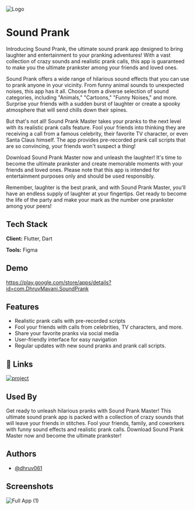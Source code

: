 

![Logo](https://github.com/dhruv061/Sound-Prank/assets/96719397/205e27fe-2736-4451-93a2-d9da3660e1ab)


# Sound Prank

Introducing Sound Prank, the ultimate sound prank app designed to bring laughter and entertainment to your pranking adventures! With a vast collection of crazy sounds and realistic prank calls, this app is guaranteed to make you the ultimate prankster among your friends and loved ones.

Sound Prank offers a wide range of hilarious sound effects that you can use to prank anyone in your vicinity. From funny animal sounds to unexpected noises, this app has it all. Choose from a diverse selection of sound categories, including "Animals," "Cartoons," "Funny Noises," and more. Surprise your friends with a sudden burst of laughter or create a spooky atmosphere that will send chills down their spines.

But that's not all! Sound Prank Master takes your pranks to the next level with its realistic prank calls feature. Fool your friends into thinking they are receiving a call from a famous celebrity, their favorite TV character, or even Santa Claus himself. The app provides pre-recorded prank call scripts that are so convincing, your friends won't suspect a thing!

Download Sound Prank Master now and unleash the laughter! It's time to become the ultimate prankster and create memorable moments with your friends and loved ones. Please note that this app is intended for entertainment purposes only and should be used responsibly.

Remember, laughter is the best prank, and with Sound Prank Master, you'll have an endless supply of laughter at your fingertips. Get ready to become the life of the party and make your mark as the number one prankster among your peers!



## Tech Stack

**Client:** Flutter, Dart


**Tools:** Figma 


## Demo
https://play.google.com/store/apps/details?id=com.DhruvMavani.SoundPrank


## Features
- Realistic prank calls with pre-recorded scripts
- Fool your friends with calls from celebrities, TV characters, and more.
- Share your favorite pranks via social media
- User-friendly interface for easy navigation
- Regular updates with new sound pranks and prank call scripts.

## 🔗 Links
[![project](https://img.shields.io/badge/Sound-Prank-000?style=for-the-badge&logo=ko-fi&logoColor=white)]()



## Used By

Get ready to unleash hilarious pranks with Sound Prank Master! This ultimate sound prank app is packed with a collection of crazy sounds that will leave your friends in stitches. Fool your friends, family, and coworkers with funny sound effects and realistic prank calls. Download Sound Prank Master now and become the ultimate prankster!




## Authors

- [@dhruv061](https://github.com/dhruv061)


## Screenshots
![Full App (1)](https://github.com/dhruv061/Sound-Prank/assets/96719397/3acf096a-bf91-4766-ba77-fa4266fedbec)
